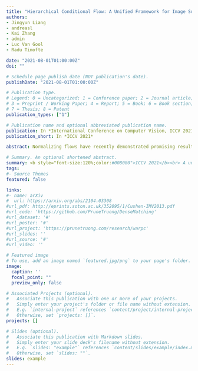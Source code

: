 ```yaml
---
title: "Hierarchical Conditional Flow: A Unified Framework for Image Super-Resolution and Image Rescaling"
authors:
- Jingyun Liang
- andreasl
- Kai Zhang
- admin
- Luc Van Gool
- Radu Timofte

date: "2021-08-01T01:00:00Z"
doi: ""

# Schedule page publish date (NOT publication's date).
publishDate: "2021-08-01T01:00:00Z"

# Publication type.
# Legend: 0 = Uncategorized; 1 = Conference paper; 2 = Journal article;
# 3 = Preprint / Working Paper; 4 = Report; 5 = Book; 6 = Book section;
# 7 = Thesis; 8 = Patent
publication_types: ["1"]

# Publication name and optional abbreviated publication name.
publication: In *International Conference on Computer Vision, ICCV 2021*
publication_short: In *ICCV 2021*

abstract: Normalizing flows have recently demonstrated promising results for low-level vision tasks. For image super-resolution (SR), it learns to predict diverse photo-realistic high-resolution (HR) images from the low-resolution (LR) image rather than learning a deterministic mapping. For image rescaling, it achieves high accuracy by jointly modelling the downscaling and upscaling processes. While existing approaches employ specialized techniques for these two tasks, we set out to unify them in a single formulation. In this paper, we propose the hierarchical conditional flow (HCFlow) as a unified framework for image SR and image rescaling. More specifically, HCFlow learns a bijective mapping between the HR and LR image, by modelling the distributions of the LR image and the rest high-frequencies simultaneously. In particular, the high-frequencies are conditional on the LR image in a hierarchical manner. To further enhance the performance, other losses such as GAN loss are combined with the commonly used negative log-likelihood loss in training. Extensive experiments on general image SR, face image SR and image rescaling have demonstrated that the proposed HCFlow achieves state-of-the-art performance in terms of both quantitative metrics and visual quality.

# Summary. An optional shortened abstract.
summary: <b style="font-size:120%;color:#008080">ICCV 2021</b><br> A unified hierarchical normalizing flow architecture for super-resolution and image rescaling.
tags:
#- Source Themes
featured: false

links:
#- name: arXiv
#  url: https://arxiv.org/abs/2104.03308
#url_pdf: http://eprints.soton.ac.uk/352095/1/Cushen-IMV2013.pdf
#url_code: 'https://github.com/PruneTruong/DenseMatching'
#url_dataset: '#'
#url_poster: '#'
#url_project: 'https://prunetruong.com/research/warpc'
#url_slides: ''
#url_source: '#'
#url_video: ''

# Featured image
# To use, add an image named `featured.jpg/png` to your page's folder. 
image:
  caption: ''
  focal_point: ""
  preview_only: false

# Associated Projects (optional).
#   Associate this publication with one or more of your projects.
#   Simply enter your project's folder or file name without extension.
#   E.g. `internal-project` references `content/project/internal-project/index.md`.
#   Otherwise, set `projects: []`.
projects: []

# Slides (optional).
#   Associate this publication with Markdown slides.
#   Simply enter your slide deck's filename without extension.
#   E.g. `slides: "example"` references `content/slides/example/index.md`.
#   Otherwise, set `slides: ""`.
slides: example
---
```



